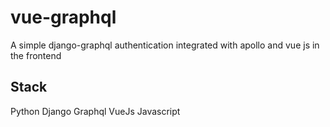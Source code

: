 # vue-graphql
A simple django-graphql authentication integrated with apollo and vue js in the frontend

## Stack
Python
Django
Graphql
VueJs
Javascript
